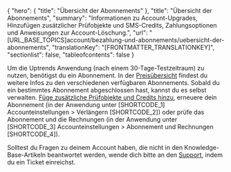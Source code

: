 {
  "hero": {
    "title": "Übersicht der Abonnements"
  },
  "title": "Übersicht der Abonnements",
  "summary": "Informationen zu Account-Upgrades, Hinzufügen zusätzlicher Prüfobjekte und SMS-Credits, Zahlungsoptionen und Anweisungen zur Account-Löschung.",
  "url": "[URL_BASE_TOPICS]account/bezahlung-und-abonnements/uebersicht-der-abonnements",
  "translationKey": "[FRONTMATTER_TRANSLATIONKEY]",
  "sectionlist": false,
  "tableofcontents": false
}

Um die Uptrends Anwendung (nach einem 30-Tage-Testzeitraum) zu nutzen, benötigst du ein Abonnement. In der [Preisübersicht]([LINK_URL_1]) findest du weitere Infos zu den verschiedenen verfügbaren Abonnements.
Sobald du ein bestimmtes Abonnement abgeschlossen hast, kannst du es selbst verwalten. [Füge zusätzliche Prüfobjekte und Credits hinzu]([LINK_URL_2]), erneuere dein Abonnement (in der Anwendung unter [SHORTCODE_1] Accounteinstellungen > Verlängern [SHORTCODE_2]) oder prüfe das Abonnement und die Rechnungen (in der Anwendung unter [SHORTCODE_3] Accounteinstellungen > Abonnement und Rechnungen [SHORTCODE_4]).

Solltest du Fragen zu deinem Account haben, die nicht in den Knowledge-Base-Artikeln beantwortet werden, wende dich bitte an den [Support]([LINK_URL_3]), indem du ein Ticket einreichst.
